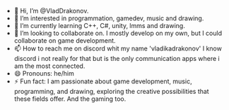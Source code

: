 - 👋 Hi, I’m @VladDrakonov.
- 👀 I’m interested in programmation, gamedev, music and drawing.
- 🌱 I’m currently learning C++, C#, unity, lmms and drawing.
- 💞️ I’m looking to collaborate on. I mostly develop on my own, but I could collaborate on game development.
- 📫 How to reach me on discord whit my name 'vladikadrakonov' I know discord i not really for that but is the only communication apps where i am the most connected.
- 😄 Pronouns: he/him
- ⚡ Fun fact: I am passionate about game development, music, programming, and drawing, exploring the creative possibilities that these fields offer. And the gaming too.

<!---
VladDrakonov/VladDrakonov is a ✨ special ✨ repository because its `README.md` (this file) appears on your GitHub profile.
You can click the Preview link to take a look at your changes.
--->
